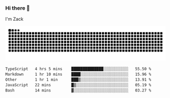 ### Hi there 👋
I'm Zack

![](https://raw.githubusercontent.com/z4cki/z4cki/refs/heads/output/github-contribution-grid-snake.svg)
<!--START_SECTION:waka-->

```txt
TypeScript   4 hrs 5 mins    ██████████████░░░░░░░░░░░   55.50 %
Markdown     1 hr 10 mins    ████░░░░░░░░░░░░░░░░░░░░░   15.96 %
Other        1 hr 1 min      ███▒░░░░░░░░░░░░░░░░░░░░░   13.91 %
JavaScript   22 mins         █▒░░░░░░░░░░░░░░░░░░░░░░░   05.19 %
Bash         14 mins         ▓░░░░░░░░░░░░░░░░░░░░░░░░   03.27 %
```

<!--END_SECTION:waka-->
